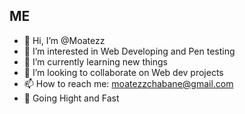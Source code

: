 ## ME
- 👋 Hi, I’m @Moatezz
- 👀 I’m interested in Web Developing and Pen testing
- 🌱 I’m currently learning new things
- 💞️ I’m looking to collaborate on Web dev projects
- 📫 How to reach me: moatezzchabane@gmail.com
- 🚀 Going Hight and Fast
<!---
Moatezz/Moatezz is a ✨ special ✨ repository because its `README.md` (this file) appears on your GitHub profile.
You can click the Preview link to take a look at your changes.
--->
